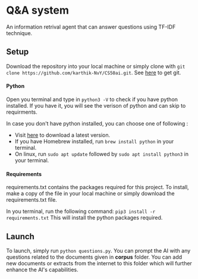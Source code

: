 # Q&A system
An information retrival agent that can answer questions using TF-IDF technique.

## Setup
Download the repository into your local machine or simply clone with `git clone https://github.com/karthik-NvY/CS50ai.git`. See [here](https://git-scm.com/downloads) to get git.
#### Python
Open you terminal and type in `python3 -V` to check if you have python installed. If you have it, you will see the verison of python and can skip to requirments.

In case you don't have python installed, you can choose one of following :
- Visit [here](https://www.python.org/downloads/) to download a latest version.
- If you have Homebrew installed, run `brew install python` in your terminal.
- On linux, run `sudo apt update` followed by `sudo apt install python3` in your terminal.

#### Requirements
requirements.txt contains the packages required for this project.
To install, make a copy of the file in your local machine or simply download the requirements.txt file.

In you terminal, run the following command: `pip3 install -r requirements.txt`
This will install the python packages required.

## Launch
To launch, simply run `python questions.py`. You can prompt the AI with any questions related to the documents given in **corpus** folder. You can add new documents or extracts from the internet to this folder which will further enhance the AI's capabilities.
